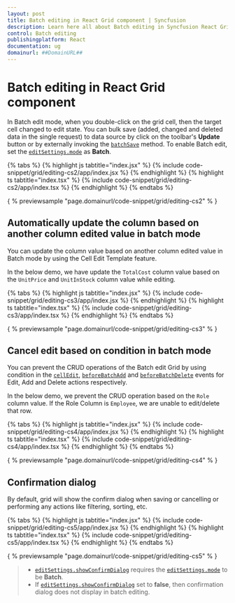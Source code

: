 ```yaml
---
layout: post
title: Batch editing in React Grid component | Syncfusion
description: Learn here all about Batch editing in Syncfusion React Grid component of Syncfusion Essential JS 2 and more.
control: Batch editing 
publishingplatform: React
documentation: ug
domainurl: ##DomainURL##
---
```


# Batch editing in React Grid component

In Batch edit mode, when you double-click on the grid cell, then the target cell changed to edit state.
You can bulk save (added, changed and deleted data in the single request) to data source by click on the toolbar's **Update** button or by externally invoking the [`batchSave`](https://ej2.syncfusion.com/angular/documentation/api/grid/edit/#batchsave) method.
To enable Batch edit, set the [`editSettings.mode`](https://ej2.syncfusion.com/angular/documentation/api/grid/editSettings/#mode) as **Batch**.

{% tabs %}
{% highlight js tabtitle="index.jsx" %}
{% include code-snippet/grid/editing-cs2/app/index.jsx %}
{% endhighlight %}
{% highlight ts tabtitle="index.tsx" %}
{% include code-snippet/grid/editing-cs2/app/index.tsx %}
{% endhighlight %}
{% endtabs %}

{ % previewsample "page.domainurl/code-snippet/grid/editing-cs2" % }

## Automatically update the column based on another column edited value in batch mode

You can update the column value based on another column edited value in Batch mode by using the Cell Edit Template feature.

In the below demo, we have update the `TotalCost` column value based on the `UnitPrice` and `UnitInStock` column value while editing.

{% tabs %}
{% highlight js tabtitle="index.jsx" %}
{% include code-snippet/grid/editing-cs3/app/index.jsx %}
{% endhighlight %}
{% highlight ts tabtitle="index.tsx" %}
{% include code-snippet/grid/editing-cs3/app/index.tsx %}
{% endhighlight %}
{% endtabs %}

{ % previewsample "page.domainurl/code-snippet/grid/editing-cs3" % }

## Cancel edit based on condition in batch mode

You can prevent the CRUD operations of the Batch edit Grid by using condition in the [`cellEdit`](https://ej2.syncfusion.com/angular/documentation/api/grid/#cellEdit), [`beforeBatchAdd`](https://ej2.syncfusion.com/angular/documentation/api/grid/#beforeBatchAdd) and [`beforeBatchDelete`](https://ej2.syncfusion.com/angular/documentation/api/grid/#beforeBatchDelete) events for Edit, Add and Delete actions respectively.

In the below demo, we prevent the CRUD operation based on the `Role` column value. If the Role Column is `Employee`, we are unable to edit/delete that row.

{% tabs %}
{% highlight js tabtitle="index.jsx" %}
{% include code-snippet/grid/editing-cs4/app/index.jsx %}
{% endhighlight %}
{% highlight ts tabtitle="index.tsx" %}
{% include code-snippet/grid/editing-cs4/app/index.tsx %}
{% endhighlight %}
{% endtabs %}

{ % previewsample "page.domainurl/code-snippet/grid/editing-cs4" % }

## Confirmation dialog

By default, grid will show the confirm dialog when saving or cancelling or performing any actions like filtering, sorting, etc.

{% tabs %}
{% highlight js tabtitle="index.jsx" %}
{% include code-snippet/grid/editing-cs5/app/index.jsx %}
{% endhighlight %}
{% highlight ts tabtitle="index.tsx" %}
{% include code-snippet/grid/editing-cs5/app/index.tsx %}
{% endhighlight %}
{% endtabs %}

{ % previewsample "page.domainurl/code-snippet/grid/editing-cs5" % }

> * [`editSettings.showConfirmDialog`](https://ej2.syncfusion.com/angular/documentation/api/grid/editSettings/#showconfirmdialog)
requires the [`editSettings.mode`](https://ej2.syncfusion.com/angular/documentation/api/grid/editSettings/#mode) to be **Batch**.
> * If [`editSettings.showConfirmDialog`](https://ej2.syncfusion.com/angular/documentation/api/grid/editSettings/#showconfirmdialog)
set to **false**, then confirmation dialog does not display in batch editing.